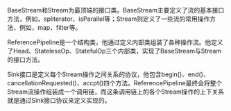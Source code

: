 BaseStream和Stream为最顶端的接口类。BaseStream主要定义了流的基本接口方法，例如，spliterator、isParallel等；Stream则定义了一些流的常用操作方法，例如，map、filter等。

ReferencePipeline是一个结构类，他通过定义内部类组装了各种操作流。他定义了Head、StatelessOp、StatefulOp三个内部类，实现了BaseStream与Stream的接口方法。

Sink接口是定义每个Stream操作之间关系的协议，他包含begin()、end()、cancellationRequested()、accpt()四个方法。ReferencePipeline最终会将整个Stream流操作组装成一个调用链，而这条调用链上的各个Stream操作的上下关系就是通过Sink接口协议来定义实现的。

